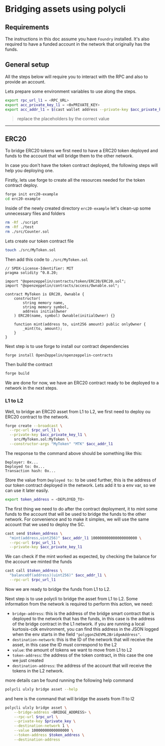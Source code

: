 # Bridging assets using polycli

## Requirements

The instructions in this doc assume you have `Foundry` installed.
It's also required to have a funded account in the network that originally has the funds.

## General setup

All the steps below will require you to interact with the RPC and also to provide an account.

Lets prepare some environment variables to use along the steps.

```bash
export rpc_url_l1 = <RPC_URL>
export acc_private_key_l1 = <0xPRIVATE_KEY>
export acc_addr_l1 = $(cast wallet address --private-key $acc_private_key_l1)
```
> replace the placeholders by the correct value 

---

## ERC20

To bridge ERC20 tokens we first need to have a ERC20 token deployed and funds to the account that
will bridge them to the other network.

In case you don't have the token contract deployed, the following steps will help you deploying one.

Firstly, lets use forge to create all the resources needed for the token contract deploy.

```bash
forge init erc20-example
cd erc20-example
```

Inside of the newly created directory `erc20-example` let's clean-up some unnecessary files and
folders

```bash
rm -Rf ./script
rm -Rf ./test
rm ./src/Counter.sol
```

Lets create our token contract file

```bash
touch ./src/MyToken.sol
```

Then add this code to `./src/MyToken.sol`

```solidity
// SPDX-License-Identifier: MIT
pragma solidity ^0.8.20;

import "@openzeppelin/contracts/token/ERC20/ERC20.sol";
import "@openzeppelin/contracts/access/Ownable.sol";

contract MyToken is ERC20, Ownable {
    constructor(
        string memory name,
        string memory symbol,
        address initialOwner
    ) ERC20(name, symbol) Ownable(initialOwner) {}

    function mint(address to, uint256 amount) public onlyOwner {
        _mint(to, amount);
    }
}
```

Next step is to use forge to install our contract dependencies

```bash
forge install OpenZeppelin/openzeppelin-contracts
```

Then build the contract

```bash
forge build
```

We are done for now, we have an ERC20 contract ready to be deployed to a network in the next steps.

### L1 to L2

Well, to bridge an ERC20 asset from L1 to L2, we first need to deploy ou ERC20 contract to the
network.

```bash
forge create --broadcast \
  --rpc-url $rpc_url_l1 \
  --private-key $acc_private_key_l1 \
    src/MyToken.sol:MyToken \
  --constructor-args "MyToken" "MTK" $acc_addr_l1
```

The response to the command above should be something like this:

```log
Deployer: 0x...
Deployed to: 0x...
Transaction hash: 0x...
```

Store the value from `Deployed to:` to be used further, this is the address of our token contract
deployed in the network. Lets add it to a env var, so we can use it later easily.

```bash
export token_address = <DEPLOYED_TO>
```

The first thing we need to do after the contract deployment, it to mint some funds to the account
that will be used to bridge the funds to the other network. For convenience and to make it simples,
we will use the same account that we used to deploy the SC.

```bash
cast send $token_address \
  "mint(address,uint256)" $acc_addr_l1 100000000000000000000 \
  --rpc-url $rpc_url_l1 \
  --private-key $acc_private_key_l1
```

We can check if the mint worked as expected, by checking the balance for the account we minted the
funds

```bash
cast call $token_address \
  "balanceOf(address)(uint256)" $acc_addr_l1 \
  --rpc-url $rpc_url_l1
```

Now we are ready to bridge the funds from L1 to L2.

Next step is to use polycli to bridge the asset from L1 to L2. Some information from the network is
required to perform this action, we need:

- `bridge-address`: this is the address of the bridge smart contract that is deployed to the network
that has the funds, in this case is the address of the bridge contract in the L1 network. if you are
running a local kurtosis-cdk environment, you can find this address in the JSON logged when the env
starts in the field `"polygonZkEVML2BridgeAddress"`.
- `destination-network`: this is the ID of the network that will receive the asset, in this case the ID
must correspond to the L2
- `value`: the amount of tokens we want to move from L1 to L2
- `token-address`: the address of the token contract, in this case the one we just created
- `destination-address`: the address of the account that will receive the tokens in the L2 network.

more details can be found running the following help command

```bash
polycli ulxly bridge asset --help
```

and here is the command that will bridge the assets from l1 to l2

```bash
polycli ulxly bridge asset \
    --bridge-address <BRIDGE_ADDRESS> \
    --rpc-url $rpc_url \
    --private-key $private_key \
    --destination-network 1 \
    --value 10000000000000000 \
    --token-address $token_address \
    --destination-address 
```
